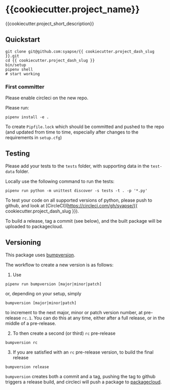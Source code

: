 # {{cookiecutter.project_name}}

{{cookiecutter.project_short_description}}


## Quickstart

```
git clone git@github.com:syapse/{{ cookiecutter.project_dash_slug }}.git
cd {{ cookiecutter.project_dash_slug }}
bin/setup
pipenv shell
# start working
```

### First committer

Please enable circleci on the new repo.

Please run:
```
pipenv install -e .
```
To create `Pipfile.lock` which should be committed and pushed to the repo (and
updated from time to time, especially after changes to the requirements in `setup.cfg`)


## Testing

Please add your tests
to the `tests` folder, with supporting data in the `test-data` folder.

Locally use the following command to run the tests:
```
pipenv run python -m unittest discover -s tests -t . -p '*.py'
```

To test your code on all supported versions of python, please push to github,
and look at [CircleCI](https://circleci.com/gh/syapse/{{ cookiecutter.project_dash_slug }}).

To build a release, tag a commit (see below), and the built package will be
uploaded to packagecloud.

## Versioning

This package uses [bumpversion](https://github.com/c4urself/bump2version).

The workflow to create a new version is as follows:

1. Use
```
pipenv run bumpversion [major|minor|patch]
```
or, depending on your setup, simply
```
bumpversion [major|minor|patch]
```
to increment to the next major, minor or patch version number, at pre-release `rc.1`.
You can do this at any time, either after a full release, or in the middle of a pre-release.

2. To then create a second (or third) `rc` pre-release
```
bumpversion rc
```

3. If you are satisfied with an `rc` pre-release version, to build the final release
```
bumpversion release
```

`bumpversion` creates both a commit and a tag, pushing the tag to github triggers a release
build, and circleci will push a package to [packagecloud](https://packagecloud.io/syapse/General).
